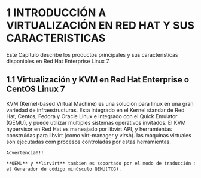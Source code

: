 # 1 INTRODUCCIÓN A VIRTUALIZACIÓN EN RED HAT Y SUS CARACTERISTICAS

Este Capitulo describe los productos principales y sus caracteristicas disponibles en Red Hat Enterprise Linux 7.

## 1.1 Virtualización y KVM en Red Hat Enterprise o CentOS Linux 7

KVM (Kernel-based Virtual Machine) es una solución para linux en una gran variedad de infraestructuras. Esta integrado en el Kernel standar de Red Hat, Centos, Fedora y Oracle Linux e integrado con el Quick Emulator (QEMU), y puede utilizar multiples sistemas operativos invitados. El KVM hypervisor en Red Hat es maneajado por libvirt API, y herramientas construidas para libvirt (como virt-manager y virsh). las maquinas virtuales son ejecutadas com procesos controladas por estas herramientas.

```markdown
Advertencia!!!

**QEMU** y **lirvirt** tambien es soportado por el modo de traducción dinámica utilizando 
el Generador de código minúsculo QEMU(TCG). 

```


